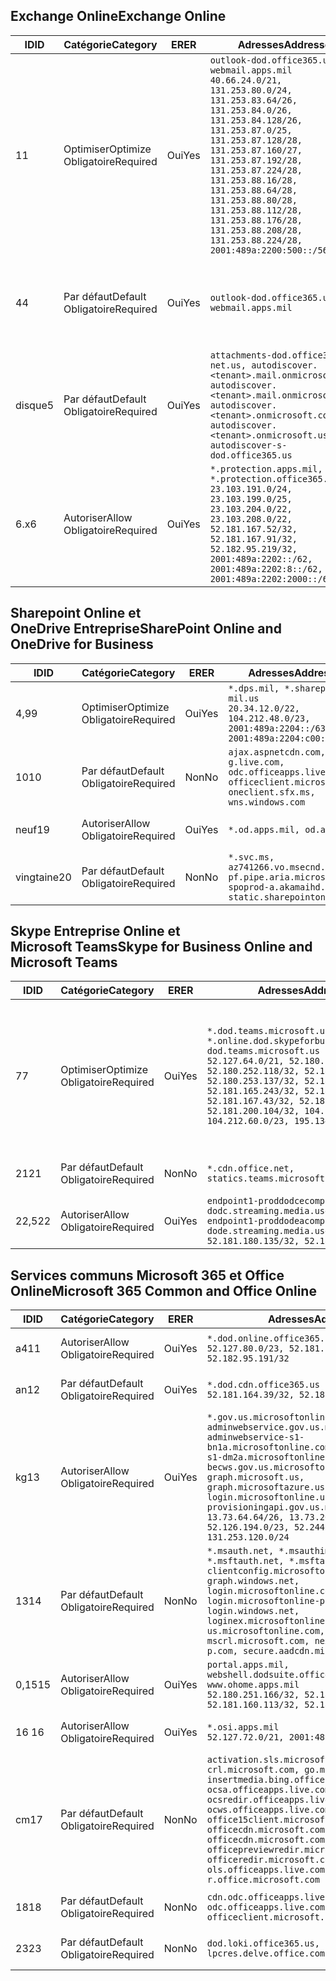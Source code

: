 <!--THIS FILE IS AUTOMATICALLY GENERATED. MANUAL CHANGES WILL BE OVERWRITTEN.-->
<!--Please contact the Office 365 Endpoints team with any questions.-->
<!--USGovDoD endpoints version 2019102800-->
<!--File generated 2019-10-28 11:00:09.7115-->

## <a name="exchange-online"></a><span data-ttu-id="8a479-101">Exchange Online</span><span class="sxs-lookup"><span data-stu-id="8a479-101">Exchange Online</span></span>

<span data-ttu-id="8a479-102">ID</span><span class="sxs-lookup"><span data-stu-id="8a479-102">ID</span></span> | <span data-ttu-id="8a479-103">Catégorie</span><span class="sxs-lookup"><span data-stu-id="8a479-103">Category</span></span> | <span data-ttu-id="8a479-104">ER</span><span class="sxs-lookup"><span data-stu-id="8a479-104">ER</span></span> | <span data-ttu-id="8a479-105">Adresses</span><span class="sxs-lookup"><span data-stu-id="8a479-105">Addresses</span></span> | <span data-ttu-id="8a479-106">Ports</span><span class="sxs-lookup"><span data-stu-id="8a479-106">Ports</span></span>
-- | -------------------- | --- | ---------------------------------------------------------------------------------------------------------------------------------------------------------------------------------------------------------------------------------------------------------------------------------------------------------------------------------------------------------------------------------------------- | -------------------------------
<span data-ttu-id="8a479-107">1</span><span class="sxs-lookup"><span data-stu-id="8a479-107">1</span></span> | <span data-ttu-id="8a479-108">Optimiser</span><span class="sxs-lookup"><span data-stu-id="8a479-108">Optimize</span></span><BR><span data-ttu-id="8a479-109">Obligatoire</span><span class="sxs-lookup"><span data-stu-id="8a479-109">Required</span></span> | <span data-ttu-id="8a479-110">Oui</span><span class="sxs-lookup"><span data-stu-id="8a479-110">Yes</span></span> | `outlook-dod.office365.us, webmail.apps.mil`<BR>`40.66.24.0/21, 131.253.80.0/24, 131.253.83.64/26, 131.253.84.0/26, 131.253.84.128/26, 131.253.87.0/25, 131.253.87.128/28, 131.253.87.160/27, 131.253.87.192/28, 131.253.87.224/28, 131.253.88.16/28, 131.253.88.64/28, 131.253.88.80/28, 131.253.88.112/28, 131.253.88.176/28, 131.253.88.208/28, 131.253.88.224/28, 2001:489a:2200:500::/56` | <span data-ttu-id="8a479-111">**TCP :** 443, 80</span><span class="sxs-lookup"><span data-stu-id="8a479-111">**TCP:** 443, 80</span></span>
<span data-ttu-id="8a479-112">4</span><span class="sxs-lookup"><span data-stu-id="8a479-112">4</span></span> | <span data-ttu-id="8a479-113">Par défaut</span><span class="sxs-lookup"><span data-stu-id="8a479-113">Default</span></span><BR><span data-ttu-id="8a479-114">Obligatoire</span><span class="sxs-lookup"><span data-stu-id="8a479-114">Required</span></span> | <span data-ttu-id="8a479-115">Oui</span><span class="sxs-lookup"><span data-stu-id="8a479-115">Yes</span></span> | `outlook-dod.office365.us, webmail.apps.mil` | <span data-ttu-id="8a479-116">**TCP :** 143, 25, 587, 993, 995</span><span class="sxs-lookup"><span data-stu-id="8a479-116">**TCP:** 143, 25, 587, 993, 995</span></span>
<span data-ttu-id="8a479-117">disque</span><span class="sxs-lookup"><span data-stu-id="8a479-117">5</span></span> | <span data-ttu-id="8a479-118">Par défaut</span><span class="sxs-lookup"><span data-stu-id="8a479-118">Default</span></span><BR><span data-ttu-id="8a479-119">Obligatoire</span><span class="sxs-lookup"><span data-stu-id="8a479-119">Required</span></span> | <span data-ttu-id="8a479-120">Oui</span><span class="sxs-lookup"><span data-stu-id="8a479-120">Yes</span></span> | `attachments-dod.office365-net.us, autodiscover.<tenant>.mail.onmicrosoft.com, autodiscover.<tenant>.mail.onmicrosoft.us, autodiscover.<tenant>.onmicrosoft.com, autodiscover.<tenant>.onmicrosoft.us, autodiscover-s-dod.office365.us` | <span data-ttu-id="8a479-121">**TCP :** 443, 80</span><span class="sxs-lookup"><span data-stu-id="8a479-121">**TCP:** 443, 80</span></span>
<span data-ttu-id="8a479-122">6.x</span><span class="sxs-lookup"><span data-stu-id="8a479-122">6</span></span> | <span data-ttu-id="8a479-123">Autoriser</span><span class="sxs-lookup"><span data-stu-id="8a479-123">Allow</span></span><BR><span data-ttu-id="8a479-124">Obligatoire</span><span class="sxs-lookup"><span data-stu-id="8a479-124">Required</span></span> | <span data-ttu-id="8a479-125">Oui</span><span class="sxs-lookup"><span data-stu-id="8a479-125">Yes</span></span> | `*.protection.apps.mil, *.protection.office365.us`<BR>`23.103.191.0/24, 23.103.199.0/25, 23.103.204.0/22, 23.103.208.0/22, 52.181.167.52/32, 52.181.167.91/32, 52.182.95.219/32, 2001:489a:2202::/62, 2001:489a:2202:8::/62, 2001:489a:2202:2000::/63` | <span data-ttu-id="8a479-126">**TCP :** 25, 443</span><span class="sxs-lookup"><span data-stu-id="8a479-126">**TCP:** 25, 443</span></span>

## <a name="sharepoint-online-and-onedrive-for-business"></a><span data-ttu-id="8a479-127">Sharepoint Online et OneDrive Entreprise</span><span class="sxs-lookup"><span data-stu-id="8a479-127">SharePoint Online and OneDrive for Business</span></span>

<span data-ttu-id="8a479-128">ID</span><span class="sxs-lookup"><span data-stu-id="8a479-128">ID</span></span> | <span data-ttu-id="8a479-129">Catégorie</span><span class="sxs-lookup"><span data-stu-id="8a479-129">Category</span></span> | <span data-ttu-id="8a479-130">ER</span><span class="sxs-lookup"><span data-stu-id="8a479-130">ER</span></span> | <span data-ttu-id="8a479-131">Adresses</span><span class="sxs-lookup"><span data-stu-id="8a479-131">Addresses</span></span> | <span data-ttu-id="8a479-132">Ports</span><span class="sxs-lookup"><span data-stu-id="8a479-132">Ports</span></span>
-- | -------------------- | --- | ------------------------------------------------------------------------------------------------------------------------ | ----------------
<span data-ttu-id="8a479-133">4,9</span><span class="sxs-lookup"><span data-stu-id="8a479-133">9</span></span> | <span data-ttu-id="8a479-134">Optimiser</span><span class="sxs-lookup"><span data-stu-id="8a479-134">Optimize</span></span><BR><span data-ttu-id="8a479-135">Obligatoire</span><span class="sxs-lookup"><span data-stu-id="8a479-135">Required</span></span> | <span data-ttu-id="8a479-136">Oui</span><span class="sxs-lookup"><span data-stu-id="8a479-136">Yes</span></span> | `*.dps.mil, *.sharepoint-mil.us`<BR>`20.34.12.0/22, 104.212.48.0/23, 2001:489a:2204::/63, 2001:489a:2204:c00::/54` | <span data-ttu-id="8a479-137">**TCP :** 443, 80</span><span class="sxs-lookup"><span data-stu-id="8a479-137">**TCP:** 443, 80</span></span>
<span data-ttu-id="8a479-138">10</span><span class="sxs-lookup"><span data-stu-id="8a479-138">10</span></span> | <span data-ttu-id="8a479-139">Par défaut</span><span class="sxs-lookup"><span data-stu-id="8a479-139">Default</span></span><BR><span data-ttu-id="8a479-140">Obligatoire</span><span class="sxs-lookup"><span data-stu-id="8a479-140">Required</span></span> | <span data-ttu-id="8a479-141">Non</span><span class="sxs-lookup"><span data-stu-id="8a479-141">No</span></span> | `ajax.aspnetcdn.com, g.live.com, odc.officeapps.live.com, officeclient.microsoft.com, oneclient.sfx.ms, wns.windows.com` | <span data-ttu-id="8a479-142">**TCP :** 443, 80</span><span class="sxs-lookup"><span data-stu-id="8a479-142">**TCP:** 443, 80</span></span>
<span data-ttu-id="8a479-143">neuf</span><span class="sxs-lookup"><span data-stu-id="8a479-143">19</span></span> | <span data-ttu-id="8a479-144">Autoriser</span><span class="sxs-lookup"><span data-stu-id="8a479-144">Allow</span></span><BR><span data-ttu-id="8a479-145">Obligatoire</span><span class="sxs-lookup"><span data-stu-id="8a479-145">Required</span></span> | <span data-ttu-id="8a479-146">Oui</span><span class="sxs-lookup"><span data-stu-id="8a479-146">Yes</span></span> | `*.od.apps.mil, od.apps.mil` | <span data-ttu-id="8a479-147">**TCP :** 443, 80</span><span class="sxs-lookup"><span data-stu-id="8a479-147">**TCP:** 443, 80</span></span>
<span data-ttu-id="8a479-148">vingtaine</span><span class="sxs-lookup"><span data-stu-id="8a479-148">20</span></span> | <span data-ttu-id="8a479-149">Par défaut</span><span class="sxs-lookup"><span data-stu-id="8a479-149">Default</span></span><BR><span data-ttu-id="8a479-150">Obligatoire</span><span class="sxs-lookup"><span data-stu-id="8a479-150">Required</span></span> | <span data-ttu-id="8a479-151">Non</span><span class="sxs-lookup"><span data-stu-id="8a479-151">No</span></span> | `*.svc.ms, az741266.vo.msecnd.net, pf.pipe.aria.microsoft.com, spoprod-a.akamaihd.net, static.sharepointonline.com` | <span data-ttu-id="8a479-152">**TCP :** 443, 80</span><span class="sxs-lookup"><span data-stu-id="8a479-152">**TCP:** 443, 80</span></span>

## <a name="skype-for-business-online-and-microsoft-teams"></a><span data-ttu-id="8a479-153">Skype Entreprise Online et Microsoft Teams</span><span class="sxs-lookup"><span data-stu-id="8a479-153">Skype for Business Online and Microsoft Teams</span></span>

<span data-ttu-id="8a479-154">ID</span><span class="sxs-lookup"><span data-stu-id="8a479-154">ID</span></span> | <span data-ttu-id="8a479-155">Catégorie</span><span class="sxs-lookup"><span data-stu-id="8a479-155">Category</span></span> | <span data-ttu-id="8a479-156">ER</span><span class="sxs-lookup"><span data-stu-id="8a479-156">ER</span></span> | <span data-ttu-id="8a479-157">Adresses</span><span class="sxs-lookup"><span data-stu-id="8a479-157">Addresses</span></span> | <span data-ttu-id="8a479-158">Ports</span><span class="sxs-lookup"><span data-stu-id="8a479-158">Ports</span></span>
-- | -------------------- | --- | -------------------------------------------------------------------------------------------------------------------------------------------------------------------------------------------------------------------------------------------------------------------------------------------------------------------------------------------------------- | -----------------------------------------------
<span data-ttu-id="8a479-159">7</span><span class="sxs-lookup"><span data-stu-id="8a479-159">7</span></span> | <span data-ttu-id="8a479-160">Optimiser</span><span class="sxs-lookup"><span data-stu-id="8a479-160">Optimize</span></span><BR><span data-ttu-id="8a479-161">Obligatoire</span><span class="sxs-lookup"><span data-stu-id="8a479-161">Required</span></span> | <span data-ttu-id="8a479-162">Oui</span><span class="sxs-lookup"><span data-stu-id="8a479-162">Yes</span></span> | `*.dod.teams.microsoft.us, *.online.dod.skypeforbusiness.us, dod.teams.microsoft.us`<BR>`52.127.64.0/21, 52.180.249.148/32, 52.180.252.118/32, 52.180.252.187/32, 52.180.253.137/32, 52.180.253.154/32, 52.181.165.243/32, 52.181.166.119/32, 52.181.167.43/32, 52.181.167.64/32, 52.181.200.104/32, 104.212.32.0/22, 104.212.60.0/23, 195.134.240.0/22` | <span data-ttu-id="8a479-163">**TCP :** 443</span><span class="sxs-lookup"><span data-stu-id="8a479-163">**TCP:** 443</span></span><BR><span data-ttu-id="8a479-164">**UDP :** 3478, 3479, 3480, 3481</span><span class="sxs-lookup"><span data-stu-id="8a479-164">**UDP:** 3478, 3479, 3480, 3481</span></span>
<span data-ttu-id="8a479-165">21</span><span class="sxs-lookup"><span data-stu-id="8a479-165">21</span></span> | <span data-ttu-id="8a479-166">Par défaut</span><span class="sxs-lookup"><span data-stu-id="8a479-166">Default</span></span><BR><span data-ttu-id="8a479-167">Obligatoire</span><span class="sxs-lookup"><span data-stu-id="8a479-167">Required</span></span> | <span data-ttu-id="8a479-168">Non</span><span class="sxs-lookup"><span data-stu-id="8a479-168">No</span></span> | `*.cdn.office.net, statics.teams.microsoft.com` | <span data-ttu-id="8a479-169">**TCP :** 443</span><span class="sxs-lookup"><span data-stu-id="8a479-169">**TCP:** 443</span></span>
<span data-ttu-id="8a479-170">22,5</span><span class="sxs-lookup"><span data-stu-id="8a479-170">22</span></span> | <span data-ttu-id="8a479-171">Autoriser</span><span class="sxs-lookup"><span data-stu-id="8a479-171">Allow</span></span><BR><span data-ttu-id="8a479-172">Obligatoire</span><span class="sxs-lookup"><span data-stu-id="8a479-172">Required</span></span> | <span data-ttu-id="8a479-173">Oui</span><span class="sxs-lookup"><span data-stu-id="8a479-173">Yes</span></span> | `endpoint1-proddodcecompsvc-dodc.streaming.media.usgovcloudapi.net, endpoint1-proddodeacompsvc-dode.streaming.media.usgovcloudapi.net`<BR>`52.181.180.135/32, 52.182.53.6/32` | <span data-ttu-id="8a479-174">**TCP :** 443</span><span class="sxs-lookup"><span data-stu-id="8a479-174">**TCP:** 443</span></span>

## <a name="microsoft-365-common-and-office-online"></a><span data-ttu-id="8a479-175">Services communs Microsoft 365 et Office Online</span><span class="sxs-lookup"><span data-stu-id="8a479-175">Microsoft 365 Common and Office Online</span></span>

<span data-ttu-id="8a479-176">ID</span><span class="sxs-lookup"><span data-stu-id="8a479-176">ID</span></span> | <span data-ttu-id="8a479-177">Catégorie</span><span class="sxs-lookup"><span data-stu-id="8a479-177">Category</span></span> | <span data-ttu-id="8a479-178">ER</span><span class="sxs-lookup"><span data-stu-id="8a479-178">ER</span></span> | <span data-ttu-id="8a479-179">Adresses</span><span class="sxs-lookup"><span data-stu-id="8a479-179">Addresses</span></span> | <span data-ttu-id="8a479-180">Ports</span><span class="sxs-lookup"><span data-stu-id="8a479-180">Ports</span></span>
-- | ------------------- | --- | ------------------------------------------------------------------------------------------------------------------------------------------------------------------------------------------------------------------------------------------------------------------------------------------------------------------------------------------------------------------------------------------------------------------------- | ----------------
<span data-ttu-id="8a479-181">a4</span><span class="sxs-lookup"><span data-stu-id="8a479-181">11</span></span> | <span data-ttu-id="8a479-182">Autoriser</span><span class="sxs-lookup"><span data-stu-id="8a479-182">Allow</span></span><BR><span data-ttu-id="8a479-183">Obligatoire</span><span class="sxs-lookup"><span data-stu-id="8a479-183">Required</span></span> | <span data-ttu-id="8a479-184">Oui</span><span class="sxs-lookup"><span data-stu-id="8a479-184">Yes</span></span> | `*.dod.online.office365.us`<BR>`52.127.80.0/23, 52.181.164.39/32, 52.182.95.191/32` | <span data-ttu-id="8a479-185">**TCP :** 443</span><span class="sxs-lookup"><span data-stu-id="8a479-185">**TCP:** 443</span></span>
<span data-ttu-id="8a479-186">an</span><span class="sxs-lookup"><span data-stu-id="8a479-186">12</span></span> | <span data-ttu-id="8a479-187">Par défaut</span><span class="sxs-lookup"><span data-stu-id="8a479-187">Default</span></span><BR><span data-ttu-id="8a479-188">Obligatoire</span><span class="sxs-lookup"><span data-stu-id="8a479-188">Required</span></span> | <span data-ttu-id="8a479-189">Oui</span><span class="sxs-lookup"><span data-stu-id="8a479-189">Yes</span></span> | `*.dod.cdn.office365.us`<BR>`52.181.164.39/32, 52.182.95.191/32` | <span data-ttu-id="8a479-190">**TCP :** 443</span><span class="sxs-lookup"><span data-stu-id="8a479-190">**TCP:** 443</span></span>
<span data-ttu-id="8a479-191">kg</span><span class="sxs-lookup"><span data-stu-id="8a479-191">13</span></span> | <span data-ttu-id="8a479-192">Autoriser</span><span class="sxs-lookup"><span data-stu-id="8a479-192">Allow</span></span><BR><span data-ttu-id="8a479-193">Obligatoire</span><span class="sxs-lookup"><span data-stu-id="8a479-193">Required</span></span> | <span data-ttu-id="8a479-194">Oui</span><span class="sxs-lookup"><span data-stu-id="8a479-194">Yes</span></span> | `*.gov.us.microsoftonline.com, adminwebservice.gov.us.microsoftonline.com, adminwebservice-s1-bn1a.microsoftonline.com, adminwebservice-s1-dm2a.microsoftonline.com, becws.gov.us.microsoftonline.com, dod-graph.microsoft.us, graph.microsoftazure.us, login.microsoftonline.us, provisioningapi.gov.us.microsoftonline.com`<BR>`13.73.64.64/26, 13.73.208.128/25, 52.126.194.0/23, 52.244.120.128/25, 131.253.120.0/24` | <span data-ttu-id="8a479-195">**TCP :** 443</span><span class="sxs-lookup"><span data-stu-id="8a479-195">**TCP:** 443</span></span>
<span data-ttu-id="8a479-196">13</span><span class="sxs-lookup"><span data-stu-id="8a479-196">14</span></span> | <span data-ttu-id="8a479-197">Par défaut</span><span class="sxs-lookup"><span data-stu-id="8a479-197">Default</span></span><BR><span data-ttu-id="8a479-198">Obligatoire</span><span class="sxs-lookup"><span data-stu-id="8a479-198">Required</span></span> | <span data-ttu-id="8a479-199">Non</span><span class="sxs-lookup"><span data-stu-id="8a479-199">No</span></span> | `*.msauth.net, *.msauthimages.us, *.msftauth.net, *.msftauthimages.us, clientconfig.microsoftonline-p.net, graph.windows.net, login.microsoftonline.com, login.microsoftonline-p.com, login.windows.net, loginex.microsoftonline.com, login-us.microsoftonline.com, mscrl.microsoft.com, nexus.microsoftonline-p.com, secure.aadcdn.microsoftonline-p.com` | <span data-ttu-id="8a479-200">**TCP :** 443</span><span class="sxs-lookup"><span data-stu-id="8a479-200">**TCP:** 443</span></span>
<span data-ttu-id="8a479-201">0,15</span><span class="sxs-lookup"><span data-stu-id="8a479-201">15</span></span> | <span data-ttu-id="8a479-202">Autoriser</span><span class="sxs-lookup"><span data-stu-id="8a479-202">Allow</span></span><BR><span data-ttu-id="8a479-203">Obligatoire</span><span class="sxs-lookup"><span data-stu-id="8a479-203">Required</span></span> | <span data-ttu-id="8a479-204">Oui</span><span class="sxs-lookup"><span data-stu-id="8a479-204">Yes</span></span> | `portal.apps.mil, webshell.dodsuite.office365.us, www.ohome.apps.mil`<BR>`52.180.251.166/32, 52.181.160.19/32, 52.181.160.113/32, 52.182.92.132/32` | <span data-ttu-id="8a479-205">**TCP :** 443</span><span class="sxs-lookup"><span data-stu-id="8a479-205">**TCP:** 443</span></span>
<span data-ttu-id="8a479-206">16 </span><span class="sxs-lookup"><span data-stu-id="8a479-206">16</span></span> | <span data-ttu-id="8a479-207">Autoriser</span><span class="sxs-lookup"><span data-stu-id="8a479-207">Allow</span></span><BR><span data-ttu-id="8a479-208">Obligatoire</span><span class="sxs-lookup"><span data-stu-id="8a479-208">Required</span></span> | <span data-ttu-id="8a479-209">Oui</span><span class="sxs-lookup"><span data-stu-id="8a479-209">Yes</span></span> | `*.osi.apps.mil`<BR>`52.127.72.0/21, 2001:489a:2206::/48` | <span data-ttu-id="8a479-210">**TCP :** 443</span><span class="sxs-lookup"><span data-stu-id="8a479-210">**TCP:** 443</span></span>
<span data-ttu-id="8a479-211">cm</span><span class="sxs-lookup"><span data-stu-id="8a479-211">17</span></span> | <span data-ttu-id="8a479-212">Par défaut</span><span class="sxs-lookup"><span data-stu-id="8a479-212">Default</span></span><BR><span data-ttu-id="8a479-213">Obligatoire</span><span class="sxs-lookup"><span data-stu-id="8a479-213">Required</span></span> | <span data-ttu-id="8a479-214">Non</span><span class="sxs-lookup"><span data-stu-id="8a479-214">No</span></span> | `activation.sls.microsoft.com, crl.microsoft.com, go.microsoft.com, insertmedia.bing.office.net, ocsa.officeapps.live.com, ocsredir.officeapps.live.com, ocws.officeapps.live.com, office15client.microsoft.com, officecdn.microsoft.com, officecdn.microsoft.com.edgesuite.net, officepreviewredir.microsoft.com, officeredir.microsoft.com, ols.officeapps.live.com, r.office.microsoft.com` | <span data-ttu-id="8a479-215">**TCP :** 443, 80</span><span class="sxs-lookup"><span data-stu-id="8a479-215">**TCP:** 443, 80</span></span>
<span data-ttu-id="8a479-216">18</span><span class="sxs-lookup"><span data-stu-id="8a479-216">18</span></span> | <span data-ttu-id="8a479-217">Par défaut</span><span class="sxs-lookup"><span data-stu-id="8a479-217">Default</span></span><BR><span data-ttu-id="8a479-218">Obligatoire</span><span class="sxs-lookup"><span data-stu-id="8a479-218">Required</span></span> | <span data-ttu-id="8a479-219">Non</span><span class="sxs-lookup"><span data-stu-id="8a479-219">No</span></span> | `cdn.odc.officeapps.live.com, odc.officeapps.live.com, officeclient.microsoft.com` | <span data-ttu-id="8a479-220">**TCP :** 443, 80</span><span class="sxs-lookup"><span data-stu-id="8a479-220">**TCP:** 443, 80</span></span>
<span data-ttu-id="8a479-221">23</span><span class="sxs-lookup"><span data-stu-id="8a479-221">23</span></span> | <span data-ttu-id="8a479-222">Par défaut</span><span class="sxs-lookup"><span data-stu-id="8a479-222">Default</span></span><BR><span data-ttu-id="8a479-223">Obligatoire</span><span class="sxs-lookup"><span data-stu-id="8a479-223">Required</span></span> | <span data-ttu-id="8a479-224">Non</span><span class="sxs-lookup"><span data-stu-id="8a479-224">No</span></span> | `dod.loki.office365.us, lpcres.delve.office.com` | <span data-ttu-id="8a479-225">**TCP :** 443</span><span class="sxs-lookup"><span data-stu-id="8a479-225">**TCP:** 443</span></span>
